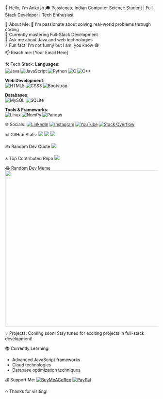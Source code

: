 👋 Hello, I'm Ankush
🎓 Passionate Indian Computer Science Student | Full-Stack Developer | Tech Enthusiast

💫 About Me:
🔭 I'm passionate about solving real-world problems through coding  
🌱 Currently mastering Full-Stack Development  
💬 Ask me about Java and web technologies  
⚡ Fun fact: I'm not funny but I am, you know 😄  
📫 Reach me: [Your Email Here]

🛠️ Tech Stack:
**Languages**:  
![Java](https://img.shields.io/badge/Java-ED8B00?style=flat&logo=openjdk&logoColor=white)
![JavaScript](https://img.shields.io/badge/JavaScript-F7DF1E?style=flat&logo=javascript&logoColor=black)
![Python](https://img.shields.io/badge/Python-3776AB?style=flat&logo=python&logoColor=white)
![C](https://img.shields.io/badge/C-00599C?style=flat&logo=c&logoColor=white)
![C++](https://img.shields.io/badge/C++-00599C?style=flat&logo=c%2B%2B&logoColor=white)

**Web Development**:  
![HTML5](https://img.shields.io/badge/HTML5-E34F26?style=flat&logo=html5&logoColor=white)
![CSS3](https://img.shields.io/badge/CSS3-1572B6?style=flat&logo=css3&logoColor=white)
![Bootstrap](https://img.shields.io/badge/Bootstrap-7952B3?style=flat&logo=bootstrap&logoColor=white)

**Databases**:  
![MySQL](https://img.shields.io/badge/MySQL-4479A1?style=flat&logo=mysql&logoColor=white)
![SQLite](https://img.shields.io/badge/SQLite-07405E?style=flat&logo=sqlite&logoColor=white)

**Tools & Frameworks**:  
![Linux](https://img.shields.io/badge/Linux-FCC624?style=flat&logo=linux&logoColor=black)
![NumPy](https://img.shields.io/badge/Numpy-013243?style=flat&logo=numpy&logoColor=white)
![Pandas](https://img.shields.io/badge/Pandas-150458?style=flat&logo=pandas&logoColor=white)

🌐 Socials:
[![LinkedIn](https://img.shields.io/badge/LinkedIn-0077B5?style=for-the-badge&logo=linkedin&logoColor=white)](#)
[![Instagram](https://img.shields.io/badge/Instagram-E4405F?style=for-the-badge&logo=instagram&logoColor=white)](#)
[![YouTube](https://img.shields.io/badge/YouTube-FF0000?style=for-the-badge&logo=youtube&logoColor=white)](#)
[![Stack Overflow](https://img.shields.io/badge/Stack_Overflow-FE7A16?style=for-the-badge&logo=stack-overflow&logoColor=white)](#)

📊 GitHub Stats:
![](https://github-readme-stats.vercel.app/api?username=Ankush-25&theme=dark&hide_border=false&include_all_commits=true&count_private=true)
![](https://github-readme-streak-stats.herokuapp.com/?user=Ankush-25&theme=dark&hide_border=false)
![](https://github-readme-stats.vercel.app/api/top-langs/?username=Ankush-25&theme=dark&hide_border=false&layout=compact)

✍️ Random Dev Quote
![](https://quotes-github-readme.vercel.app/api?type=horizontal&theme=radical)

🔝 Top Contributed Repo
![](https://github-contributor-stats.vercel.app/api?username=Ankush-25&limit=5&theme=dark&combine_all_yearly_contributions=true)

😂 Random Dev Meme
<img src="https://random-memer.herokuapp.com/" width="512px"/>

💡 Projects:
Coming soon! Stay tuned for exciting projects in full-stack development!

📚 Currently Learning:
- Advanced JavaScript frameworks
- Cloud technologies
- Database optimization techniques

💰 Support Me:
[![BuyMeACoffee](https://img.shields.io/badge/Buy%20Me%20a%20Coffee-ffdd00?style=for-the-badge&logo=buy-me-a-coffee&logoColor=black)](#)
[![PayPal](https://img.shields.io/badge/PayPal-00457C?style=for-the-badge&logo=paypal&logoColor=white)](#)

⭐ Thanks for visiting! 
